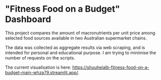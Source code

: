 # "Fitness Food on a Budget" Dashboard

This project compares the amount of macronutrients per unit price among selected food sources available in two Australian supermarket chains.

The data was collected as aggregate results via web scraping, and is intended for personal and educational purpose. I am trying to minimise the number of requests on the scripts.

The current visualisation is here: https://shuuheialb-fitness-food-on-a-budget-main-whza79.streamlit.app/.
